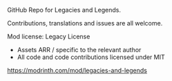 GitHub Repo for Legacies and Legends.

Contributions, translations and issues are all welcome.

Mod license: Legacy License
- Assets ARR / specific to the relevant author
- All code and code contributions licensed under MIT

https://modrinth.com/mod/legacies-and-legends

